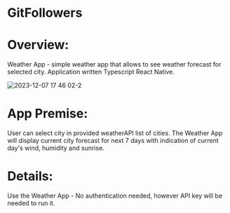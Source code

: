 # GitFollowers

# Overview:

Weather App - simple weather app that allows to see weather forecast for selected city. Application written Typescript React Native.

![2023-12-07 17 46 02-2](https://github.com/didardevs/WeatherApp/assets/36921220/a8d45f81-7ed4-4681-b968-a4f688596db2)



# App Premise:
User can select city in provided weatherAPI list of cities.
The Weather App will display current city forecast for next 7 days with indication of current day's wind, humidity and sunrise.


# Details:

Use the Weather App - No authentication needed, however API key will be needed to run it.
